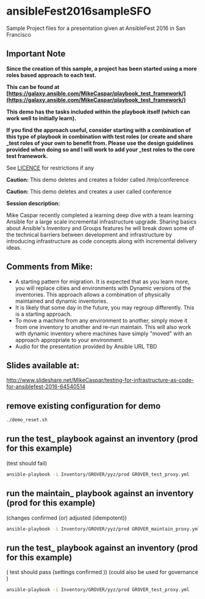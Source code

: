 # ansibleFest2016sampleSFO
Sample Project files for a presentation given at AnsibleFest 2016 in San Francisco

Important Note
--------------
**Since the creation of this sample, a project has been started using a more roles based approach to each test.**

**This can be found at [https://galaxy.ansible.com/MikeCaspar/playbook_test_framework/](https://galaxy.ansible.com/MikeCaspar/playbook_test_framework/)** 

**This demo has the tasks included within the playbook itself (which can work well to initially learn).** 

**If you find the approach useful, consider starting with a combination of this type of playbook in combination with test roles (or create and share _test roles of your own to benefit from. Please use the design guidelines provided when doing so and I will work to add your _test roles to the core test framework.**


See [LICENCE](LICENSE) for restrictions if any

**Caution:** This demo deletes and creates a folder called /tmp/conference

**Caution:** This demo deletes and creates a user called conference

**Session description:**

Mike Caspar recently completed a learning deep dive with a team learning Ansible for a large scale incremental infrastructure upgrade. Sharing basics about Ansible's Inventory and Groups features he will break down some of the technical barriers between development and infrastructure by introducing infrastructure as code concepts along with incremental delivery ideas.

## Comments from Mike:
- A starting pattern for migration. It is expected that as you learn more, you will replace cities and environments with Dynamic versions of the inventories. This approach allows a combination of physically maintained and dynamic inventories.
- It is likely that some day in the future, you may regroup differently. This is a starting approach.
- To move a machine from any environment to another, simply move it from one inventory to another and re-run maintain. This will also work with dynamic inventory where machines have simply "moved" with an approach appropriate to your environment.
- Audio for the presentation provided by Ansible URL TBD

## Slides available at:
http://www.slideshare.net/MikeCaspar/testing-for-infrastructure-as-code-for-ansiblefest-2016-64540514

## remove existing configuration for demo

```bash
./demo_reset.sh
```

## run the test_ playbook against an inventory (prod for this example)

(test should fail)

```bash
ansible-playbook -i Inventory/GROVER/yyz/prod GROVER_test_proxy.yml
```

## run the maintain_ playbook against an inventory (prod for this example)
(changes confirmed (or) adjusted (idempotent))

```bash
ansible-playbook -i Inventory/GROVER/yyz/prod GROVER_maintain_proxy.yml -u root
```

## run the test_ playbook against an inventory (prod for this example)
( test should pass (settings confirmed )) (could also be used for governance )

```bash
ansible-playbook -i Inventory/GROVER/yyz/prod GROVER_test_proxy.yml
```


